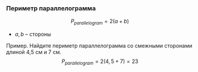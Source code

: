 ### Периметр параллелограмма
$$P_{parallelogram}=2(a+b)$$
- $a, b$ – стороны

Пример. Найдите периметр параллелограмма со смежными сторонами длиной 4,5 см и 7 см.
$$P_{parallelogram} = 2(4,5 + 7) = 23$$
